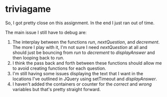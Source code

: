 # triviagame

So, I got pretty close on this assignment.  In the end I just ran out of time.

The main issue I still have to debug are:

1. The interplay between the functions *run*, *nextQuestion*, and *decrement*.  The more I play with it, I'm not sure I need *nextQuestion* at all and should just be bouncing from *run* to *decrement* to *displayAnswer* and then looping back to *run*. 
2. I think the pass back and forth between these functions should allow me to avoid creating functions for each question. 
3. I'm still having some issues displaying the text that I want in the locations I've outlined in JQuery using setTimeout and *displayAnswer*.
4. I haven't added the containers or counter for the *correct* and *wrong* variables but that's pretty straight forward.